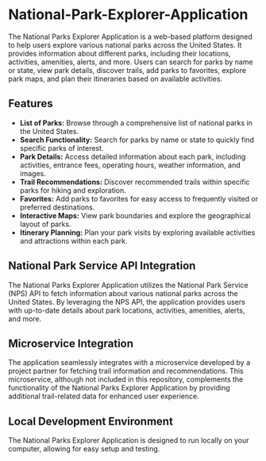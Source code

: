 # National-Park-Explorer-Application

The National Parks Explorer Application is a web-based platform designed to help users explore various national parks across the United States. It provides information about different parks, including their locations, activities, amenities, alerts, and more. Users can search for parks by name or state, view park details, discover trails, add parks to favorites, explore park maps, and plan their itineraries based on available activities.

## Features
- **List of Parks:** Browse through a comprehensive list of national parks in the United States.
- **Search Functionality:** Search for parks by name or state to quickly find specific parks of interest.
- **Park Details:** Access detailed information about each park, including activities, entrance fees, operating hours, weather information, and images.
- **Trail Recommendations:** Discover recommended trails within specific parks for hiking and exploration.
- **Favorites:** Add parks to favorites for easy access to frequently visited or preferred destinations.
- **Interactive Maps:** View park boundaries and explore the geographical layout of parks.
- **Itinerary Planning:** Plan your park visits by exploring available activities and attractions within each park.

## National Park Service API Integration
The National Parks Explorer Application utilizes the National Park Service (NPS) API to fetch information about various national parks across the United States. By leveraging the NPS API, the application provides users with up-to-date details about park locations, activities, amenities, alerts, and more.

## Microservice Integration
The application seamlessly integrates with a microservice developed by a project partner for fetching trail information and recommendations. This microservice, although not included in this repository, complements the functionality of the National Parks Explorer Application by providing additional trail-related data for enhanced user experience.

## Local Development Environment
The National Parks Explorer Application is designed to run locally on your computer, allowing for easy setup and testing.

